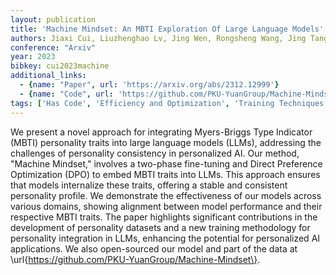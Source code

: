 ```yaml
---
layout: publication
title: 'Machine Mindset: An MBTI Exploration Of Large Language Models'
authors: Jiaxi Cui, Liuzhenghao Lv, Jing Wen, Rongsheng Wang, Jing Tang, Yonghong Tian, Li Yuan
conference: "Arxiv"
year: 2023
bibkey: cui2023machine
additional_links:
  - {name: "Paper", url: 'https://arxiv.org/abs/2312.12999'}
  - {name: "Code", url: 'https://github.com/PKU-YuanGroup/Machine-Mindset'}
tags: ['Has Code', 'Efficiency and Optimization', 'Training Techniques', 'Applications', 'Fine-Tuning', 'Reinforcement Learning', 'Pretraining Methods']
---
```

We present a novel approach for integrating Myers-Briggs Type Indicator
(MBTI) personality traits into large language models (LLMs), addressing the
challenges of personality consistency in personalized AI. Our method, "Machine
Mindset," involves a two-phase fine-tuning and Direct Preference Optimization
(DPO) to embed MBTI traits into LLMs. This approach ensures that models
internalize these traits, offering a stable and consistent personality profile.
We demonstrate the effectiveness of our models across various domains, showing
alignment between model performance and their respective MBTI traits. The paper
highlights significant contributions in the development of personality datasets
and a new training methodology for personality integration in LLMs, enhancing
the potential for personalized AI applications. We also open-sourced our model
and part of the data at \url\{https://github.com/PKU-YuanGroup/Machine-Mindset\}.
